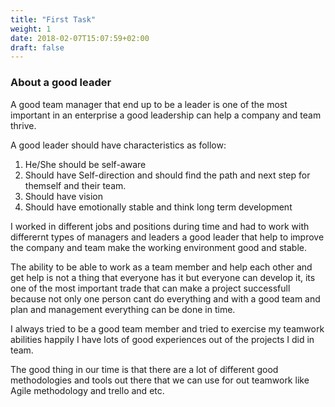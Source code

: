 ```yaml
---
title: "First Task"
weight: 1
date: 2018-02-07T15:07:59+02:00
draft: false
---
```


### About a good leader

A good team manager that end up to be a leader is one of the most important in an enterprise a good leadership can help a company and team thrive.

A good leader should have characteristics as follow:

1. He/She should be self-aware
2. Should have Self-direction and should find the path and next step for themself and their team.
3. Should have vision
4. Should have emotionally stable and think long term development

I worked in different jobs and positions during time and had to work with differernt types of managers and leaders a good leader that help to improve the company and team make the working environment good and stable.

The ability to be able to work as a team member and help each other and get help is not a thing that everyone has it but everyone can develop it, its one of the most important trade that can make a project successfull because not only one person cant do everything and with a good team and plan and management everything can be done in time.

I always tried to be a good team member and tried to exercise my teamwork abilities happily I have lots of good experiences out of the projects I did in team. 

The good thing in our time is that there are a lot of different good methodologies and tools out there that we can use for out teamwork like Agile methodology and trello and etc.
